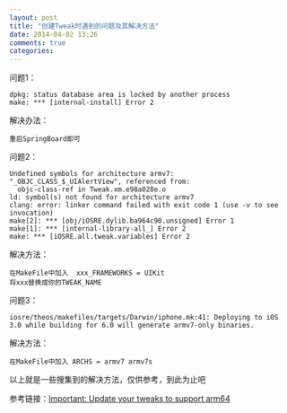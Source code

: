```yaml
---
layout: post
title: "创建Tweak时遇到的问题及其解决方法"
date: 2014-04-02 13:26
comments: true
categories: 
---
```

问题1：

	dpkg: status database area is locked by another process
	make: *** [internal-install] Error 2

解决办法：
	
	重启SpringBoard即可

问题2：

	Undefined symbols for architecture armv7:
  	"_OBJC_CLASS_$_UIAlertView", referenced from:
      objc-class-ref in Tweak.xm.e98a028e.o
	ld: symbol(s) not found for architecture armv7
	clang: error: linker command failed with exit code 1 (use -v to see invocation)
	make[2]: *** [obj/iOSRE.dylib.ba964c90.unsigned] Error 1
	make[1]: *** [internal-library-all_] Error 2
	make: *** [iOSRE.all.tweak.variables] Error 2
	
解决方法：

	在MakeFile中加入  xxx_FRAMEWORKS = UIKit
	将xxx替换成你的TWEAK_NAME
	
问题3：

	iosre/theos/makefiles/targets/Darwin/iphone.mk:41: Deploying to iOS 3.0 while building for 6.0 will generate armv7-only binaries.

解决方法：

	在MakeFile中加入 ARCHS = armv7 armv7s
	
以上就是一些搜集到的解决方法，仅供参考，到此为止吧

参考链接：[Important: Update your tweaks to support arm64](http://sharedinstance.net/2013/12/how-to-support-arm64/)

	
	